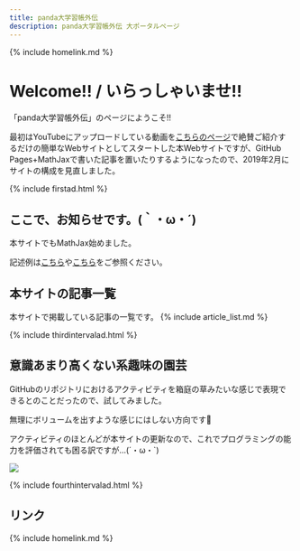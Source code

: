 ```yaml
---
title: panda大学習帳外伝
description: panda大学習帳外伝 大ポータルページ
---
```

{% include homelink.md %}

# Welcome!! / いらっしゃいませ!!
「panda大学習帳外伝」のページにようこそ!!

最初はYouTubeにアップロードしている動画を[こちらのページ](https://sidestory.pandanote.info/youtube.html)で絶賛ご紹介するだけの簡単なWebサイトとしてスタートした本Webサイトですが、GitHub Pages+MathJaxで書いた記事を置いたりするようになったので、2019年2月にサイトの構成を見直しました。

{% include firstad.html %}

## ここで、お知らせです。(｀・ω・´)
本サイトでもMathJax始めました。

記述例は[こちら](https://sidestory.pandanote.info/3657bis.html)や[こちら](https://sidestory.pandanote.info/3810bis.html)をご参照ください。

## 本サイトの記事一覧
本サイトで掲載している記事の一覧です。
{% include article_list.md %}

{% include thirdintervalad.html %}

## 意識あまり高くない系趣味の園芸
GitHubのリポジトリにおけるアクティビティを箱庭の草みたいな感じで表現できるとのことだったので、試してみました。

無理にボリュームを出すような感じにはしない方向です🐼

アクティビティのほとんどが本サイトの更新なので、これでプログラミングの能力を評価されても困る訳ですが…(´・ω・`)

<img src="https://grass-graph.moshimo.works/images/pandanote-info.png">

{% include fourthintervalad.html %}

## リンク
{% include homelink.md %}
